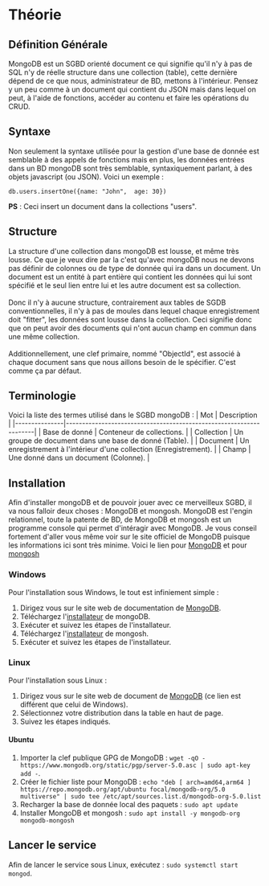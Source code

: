 # Théorie
## Définition Générale
MongoDB est un SGBD orienté document ce qui signifie qu'il n'y à pas de SQL n'y de réelle structure dans une collection (table), cette dernière dépend de ce que nous, administrateur de BD, mettons à l'intérieur. Pensez y un peu comme à un document qui contient du JSON mais dans lequel on peut, à l'aide de fonctions, accéder au contenu et faire les opérations du CRUD. 
## Syntaxe
Non seulement la syntaxe utilisée pour la gestion d'une base de donnée est semblable à des appels de fonctions mais en plus, les données entrées dans un BD mongoDB sont très semblable, syntaxiquement parlant, à des objets javascript (ou JSON). Voici un exemple : 
```
db.users.insertOne({name: "John",  age: 30})
```
**PS** : Ceci insert un document dans la collections "users".
## Structure
La structure d'une collection dans mongoDB est lousse, et même très lousse. Ce que je veux dire par la c'est qu'avec mongoDB nous ne devons pas définir de colonnes ou de type de donnée qui ira dans un document. Un document est un entité à part entière qui contient les données qui lui sont spécifié et le seul lien entre lui et les autre document est sa collection. 
<br><br>
Donc il n'y à aucune structure, contrairement aux tables de SGDB conventionnelles, il n'y à pas de moules dans lequel chaque enregistrement doit "fitter", les données sont lousse dans la collection. Ceci signifie donc que on peut avoir des documents qui n'ont aucun champ en commun dans une même collection.
<br><br>
Additionnellement, une clef primaire, nommé "ObjectId", est associé à chaque document sans que nous aillons besoin de le spécifier. C'est comme ça par défaut.

## Terminologie
Voici la liste des termes utilisé dans le SGBD mongoDB :
| Mot           | Description                                                        |
|---------------|--------------------------------------------------------------------|
| Base de donné | Conteneur de collections.                                          |
| Collection    | Un groupe de document dans une base de donné (Table).              |
| Document      | Un enregistrement à l'intérieur d'une collection (Enregistrement). |
| Champ         | Une donné dans un document (Colonne).                              |
## Installation
Afin d'installer mongoDB et de pouvoir jouer avec ce merveilleux SGBD, il va nous falloir deux choses : MongoDB et mongosh. MongoDB est l'engin relationnel, toute la patente de BD, de MongoDB et mongosh est un programme console qui permet d'intéragir avec MongoDB. Je vous conseil fortement d'aller vous même voir sur le site officiel de MongoDB puisque les informations ici sont très minime.
Voici le lien pour [MongoDB](https://docs.mongodb.com/manual/installation/) et pour [mongosh](https://docs.mongodb.com/mongodb-shell/install/)
### Windows
Pour l'installation sous Windows, le tout est infiniement simple : 
1. Dirigez vous sur le site web de documentation de [MongoDB](https://docs.mongodb.com/manual/tutorial/install-mongodb-on-windows/).
2. Téléchargez l'[installateur](https://www.mongodb.com/try/download/community?tck=docs_server&_ga=2.101412997.507167780.1642204555-631246763.1641858718) de mongoDB.
3. Exécuter et suivez les étapes de l'installateur.
4. Téléchargez l'[installateur](https://www.mongodb.com/try/download/shell?jmp=docs&_ga=2.130192651.507167780.1642204555-631246763.1641858718) de mongosh.
5. Exécuter et suivez les étapes de l'installateur.
### Linux 
Pour l'installation sous Linux :
1. Dirigez vous sur le site web de document de [MongoDB](https://docs.mongodb.com/manual/installation/) (ce lien est différent que celui de Windows).
2. Sélectionnez votre distribution dans la table en haut de page.
3. Suivez les étapes indiqués.
#### Ubuntu
1. Importer la clef publique GPG de MongoDB : `wget -qO - https://www.mongodb.org/static/pgp/server-5.0.asc | sudo apt-key add -`.
2. Créer le fichier liste pour MongoDB : `echo "deb [ arch=amd64,arm64 ] https://repo.mongodb.org/apt/ubuntu focal/mongodb-org/5.0 multiverse" | sudo tee /etc/apt/sources.list.d/mongodb-org-5.0.list`
3. Recharger la base de donnée local des paquets : `sudo apt update`
4. Installer MongoDB et mongosh : `sudo apt install -y mongodb-org mongodb-mongosh`
## Lancer le service
Afin de lancer le service sous Linux, exécutez : `sudo systemctl start mongod`.